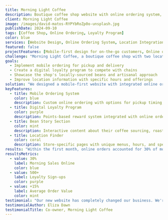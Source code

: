 ```yaml
---
title: Morning Light Coffee
description: Boutique coffee shop website with online ordering system, loyalty program, and location integration.
client: Morning Light Coffee
image: /images/david-matos-RYPYbRoZp0o-unsplash.jpg
publishDate: 2024-09-10
tags: [Coffee Shop, Online Ordering, Loyalty Program]
color: blue
services: [Website Design, Online Ordering System, Location Integration]
featured: false
projectFeatures: [Mobile-first design for on-the-go customers, Online ordering with customizations, Multi-location map integration, Digital loyalty program]
challenge: "Morning Light Coffee, a boutique coffee shop with two locations, was losing business to larger chains with established mobile ordering. Their existing website was beautiful but purely informational, with no way for customers to order ahead or find location-specific information."
goals: 
  - Implement mobile ordering for pickup and delivery
  - Create a digital loyalty program to compete with chains
  - Showcase the shop's locally-sourced beans and artisanal approach
  - Improve location information with specific hours and offerings
solution: "We designed a mobile-first website with integrated online ordering that highlights the shop's artisanal approach. High-quality photography and a minimalist design reflect the brand's aesthetic, while a custom-built ordering system allows for beverage customizations and store-specific menus."
keyFeatures:
  - title: Mobile Ordering System
    color: blue
    description: Custom online ordering with options for pickup timing, drink customizations, and favorite orders.
  - title: Digital Loyalty Program
    color: purple
    description: Points-based reward system integrated with online ordering for free drinks and special offers.
  - title: Bean Story Section
    color: mint
    description: Interactive content about their coffee sourcing, roasting process, and seasonal offerings.
  - title: Location Finder
    color: coral
    description: Store-specific pages with unique menus, hours, and special events for each location.
results: "Within the first month, online orders accounted for 30% of morning sales, and the loyalty program gained over 500 sign-ups. The average order value increased by 15% due to easier customization options."
resultsMetrics:
  - value: 30%
    label: Morning Sales Online
    color: blue
  - value: 500+
    label: Loyalty Sign-ups
    color: purple
  - value: +15%
    label: Average Order Value
    color: mint
testimonial: "Our new website has completely changed our business. We're competing with major chains now on convenience while still keeping our unique identity. The morning rush is so much smoother with pre-orders, and we're seeing familiar faces come back more often with the loyalty program."
testimonialAuthor: Eliza Dawn
testimonialTitle: Co-owner, Morning Light Coffee
---
```


